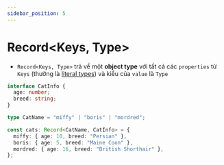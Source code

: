 ```yaml
---
sidebar_position: 5
---
```


# Record<Keys, Type>

- `Record<Keys, Type>` trả về một **object type** với tất cả các `properties` từ `Keys` (thường là [literal types](../types/literal-types)) và kiểu của `value` là `Type`

```ts
interface CatInfo {
  age: number;
  breed: string;
}

type CatName = "miffy" | "boris" | "mordred";

const cats: Record<CatName, CatInfo> = {
  miffy: { age: 10, breed: "Persian" },
  boris: { age: 5, breed: "Maine Coon" },
  mordred: { age: 16, breed: "British Shorthair" },
};
```
